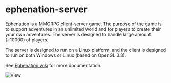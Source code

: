 ephenation-server
=================

Ephenation is a MMORPG client-server game.
The purpose of the game is to support adventures in an unlimited world and for players to create their your own adventures.
The server is designed to handle large amount (~10000) of players.

The server is designed to run on a Linux platform, and the client is designed to run on both Windows or Linux
(based on OpenGL 3.3).

See [Ephenation wiki](https://github.com/larspensjo/ephenation-server/wiki) for more documentation.

![View](https://lh3.googleusercontent.com/-dGiXwRVTXgA/UGcwRDzfIrI/AAAAAAAAAUs/EHObZSWYJp4/w732-h296-n-k/View_2012-09-30.jpeg)